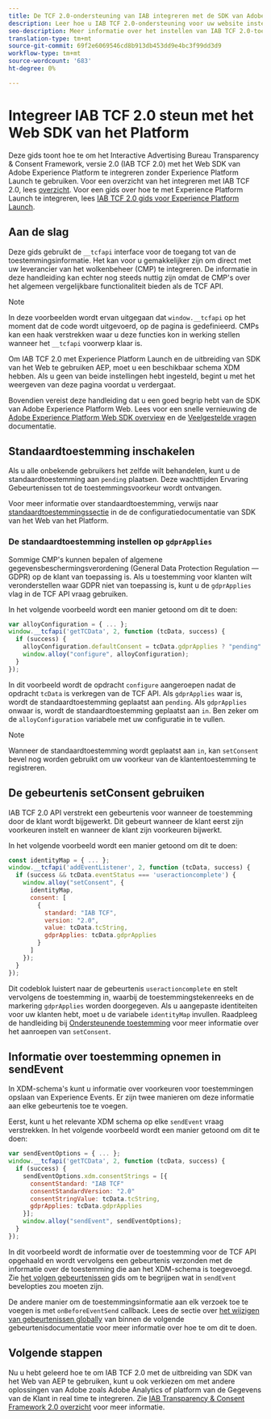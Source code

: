 ```yaml
---
title: De TCF 2.0-ondersteuning van IAB integreren met de SDK van Adobe Experience Platform Web
description: Leer hoe u IAB TCF 2.0-ondersteuning voor uw website instelt zonder Adobe Experience Platform Launch te gebruiken.
seo-description: Meer informatie over het instellen van IAB TCF 2.0-toestemming met Adobe Experience Platform Web SDK
translation-type: tm+mt
source-git-commit: 69f2e6069546cd8b913db453dd9e4bc3f99dd3d9
workflow-type: tm+mt
source-wordcount: '683'
ht-degree: 0%

---
```



# Integreer IAB TCF 2.0 steun met het Web SDK van het Platform

Deze gids toont hoe te om het Interactive Advertising Bureau Transparency &amp; Consent Framework, versie 2.0 (IAB TCF 2.0) met het Web SDK van Adobe Experience Platform te integreren zonder Experience Platform Launch te gebruiken. Voor een overzicht van het integreren met IAB TCF 2.0, lees [overzicht](./overview.md). Voor een gids over hoe te met Experience Platform Launch te integreren, lees [IAB TCF 2.0 gids voor Experience Platform Launch](./with-launch.md).

## Aan de slag

Deze gids gebruikt de `__tcfapi` interface voor de toegang tot van de toestemmingsinformatie. Het kan voor u gemakkelijker zijn om direct met uw leverancier van het wolkenbeheer (CMP) te integreren. De informatie in deze handleiding kan echter nog steeds nuttig zijn omdat de CMP&#39;s over het algemeen vergelijkbare functionaliteit bieden als de TCF API.

>[!NOTE]
>
>In deze voorbeelden wordt ervan uitgegaan dat `window.__tcfapi` op het moment dat de code wordt uitgevoerd, op de pagina is gedefinieerd. CMPs kan een haak verstrekken waar u deze functies kon in werking stellen wanneer het `__tcfapi` voorwerp klaar is.

Om IAB TCF 2.0 met Experience Platform Launch en de uitbreiding van SDK van het Web te gebruiken AEP, moet u een beschikbaar schema XDM hebben. Als u geen van beide instellingen hebt ingesteld, begint u met het weergeven van deze pagina voordat u verdergaat.

Bovendien vereist deze handleiding dat u een goed begrip hebt van de SDK van Adobe Experience Platform Web. Lees voor een snelle vernieuwing de [Adobe Experience Platform Web SDK overview](../../home.md) en de [Veelgestelde vragen](../../web-sdk-faq.md) documentatie.

## Standaardtoestemming inschakelen

Als u alle onbekende gebruikers het zelfde wilt behandelen, kunt u de standaardtoestemming aan `pending` plaatsen. Deze wachttijden Ervaring Gebeurtenissen tot de toestemmingsvoorkeur wordt ontvangen.

Voor meer informatie over standaardtoestemming, verwijs naar [standaardtoestemmingssectie](../../fundamentals/configuring-the-sdk.md#default-consent) in de de configuratiedocumentatie van SDK van het Web van het Platform.

### De standaardtoestemming instellen op `gdprApplies`

Sommige CMP&#39;s kunnen bepalen of algemene gegevensbeschermingsverordening (General Data Protection Regulation — GDPR) op de klant van toepassing is. Als u toestemming voor klanten wilt veronderstellen waar GDPR niet van toepassing is, kunt u de `gdprApplies` vlag in de TCF API vraag gebruiken.

In het volgende voorbeeld wordt een manier getoond om dit te doen:

```javascript
var alloyConfiguration = { ... };
window.__tcfapi('getTCData', 2, function (tcData, success) {
  if (success) {
    alloyConfiguration.defaultConsent = tcData.gdprApplies ? "pending" : "in";
    window.alloy("configure", alloyConfiguration);
  }
});
```

In dit voorbeeld wordt de opdracht `configure` aangeroepen nadat de opdracht `tcData` is verkregen van de TCF API. Als `gdprApplies` waar is, wordt de standaardtoestemming geplaatst aan `pending`. Als `gdprApplies` onwaar is, wordt de standaardtoestemming geplaatst aan `in`. Ben zeker om de `alloyConfiguration` variabele met uw configuratie in te vullen.

>[!NOTE]
>
>Wanneer de standaardtoestemming wordt geplaatst aan `in`, kan `setConsent` bevel nog worden gebruikt om uw voorkeur van de klantentoestemming te registreren.

## De gebeurtenis setConsent gebruiken

IAB TCF 2.0 API verstrekt een gebeurtenis voor wanneer de toestemming door de klant wordt bijgewerkt. Dit gebeurt wanneer de klant eerst zijn voorkeuren instelt en wanneer de klant zijn voorkeuren bijwerkt.

In het volgende voorbeeld wordt een manier getoond om dit te doen:

```javascript
const identityMap = { ... };
window.__tcfapi('addEventListener', 2, function (tcData, success) {
  if (success && tcData.eventStatus === 'useractioncomplete') {
    window.alloy("setConsent", {
      identityMap,
      consent: [
        {
          standard: "IAB TCF",
          version: "2.0",
          value: tcData.tcString,
          gdprApplies: tcData.gdprApplies
        }
      ]
    });
  }
});
```

Dit codeblok luistert naar de gebeurtenis `useractioncomplete` en stelt vervolgens de toestemming in, waarbij de toestemmingstekenreeks en de markering `gdprApplies` worden doorgegeven. Als u aangepaste identiteiten voor uw klanten hebt, moet u de variabele `identityMap` invullen. Raadpleeg de handleiding bij [Ondersteunende toestemming](../../consent/supporting-consent.md) voor meer informatie over het aanroepen van `setConsent`.

## Informatie over toestemming opnemen in sendEvent

In XDM-schema&#39;s kunt u informatie over voorkeuren voor toestemmingen opslaan van Experience Events. Er zijn twee manieren om deze informatie aan elke gebeurtenis toe te voegen.

Eerst, kunt u het relevante XDM schema op elke `sendEvent` vraag verstrekken. In het volgende voorbeeld wordt een manier getoond om dit te doen:

```javascript
var sendEventOptions = { ... };
window.__tcfapi('getTCData', 2, function (tcData, success) {
  if (success) {
    sendEventOptions.xdm.consentStrings = [{
      consentStandard: "IAB TCF"
      consentStandardVersion: "2.0"
      consentStringValue: tcData.tcString,
      gdprApplies: tcData.gdprApplies
    }];
    window.alloy("sendEvent", sendEventOptions);
  }
});
```

In dit voorbeeld wordt de informatie over de toestemming voor de TCF API opgehaald en wordt vervolgens een gebeurtenis verzonden met de informatie over de toestemming die aan het XDM-schema is toegevoegd. Zie [het volgen gebeurtenissen](../../fundamentals/tracking-events.md) gids om te begrijpen wat in `sendEvent` bevelopties zou moeten zijn.

De andere manier om de toestemmingsinformatie aan elk verzoek toe te voegen is met `onBeforeEventSend` callback. Lees de sectie over [het wijzigen van gebeurtenissen globally](../../fundamentals/tracking-events.md#modifying-events-globally) van binnen de volgende gebeurtenisdocumentatie voor meer informatie over hoe te om dit te doen.

## Volgende stappen

Nu u hebt geleerd hoe te om IAB TCF 2.0 met de uitbreiding van SDK van het Web van AEP te gebruiken, kunt u ook verkiezen om met andere oplossingen van Adobe zoals Adobe Analytics of platform van de Gegevens van de Klant in real time te integreren. Zie [IAB Transparency &amp; Consent Framework 2.0 overzicht](./overview.md) voor meer informatie.
